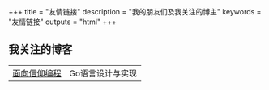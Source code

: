+++
title = "友情链接"
description = "我的朋友们及我关注的博主"
keywords = "友情链接"
outputs = "html"
+++

## 我关注的博客

| | |
| -- | -- |
| [面向信仰编程](https://draveness.me/) | Go语言设计与实现 |
